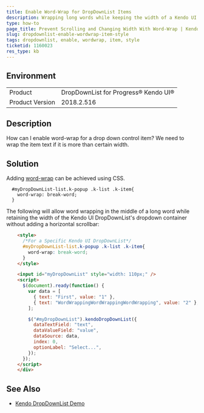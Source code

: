```yaml
---
title: Enable Word-Wrap for DropDownList Items
description: Wrapping long words while keeping the width of a Kendo UI DropDownList without adding a horizontal scrollbar
type: how-to
page_title: Prevent Scrolling and Changing Width With Word-Wrap | Kendo UI DropDownList
slug: dropdownlist-enable-wordwrap-item-style
tags: dropdownlist, enable, wordwrap, item, style
ticketid: 1160023
res_type: kb
---
```


## Environment
<table>
 <tr>
  <td>Product</td>
  <td>DropDownList for Progress® Kendo UI®</td>
 </tr>
 <tr>
  <td>Product Version</td>
  <td>2018.2.516</td>
 </tr>
</table>

## Description

How can I enable word-wrap for a drop down control item?  We need to wrap the item text if it is more than certain width.

## Solution

Adding [word-wrap](https://www.w3schools.com/cssref/css3_pr_word-wrap.asp) can be achieved using CSS.  
```
  #myDropDownList-list.k-popup .k-list .k-item{
    word-wrap: break-word;
  }
```

The following will allow word wrapping in the middle of a long word while retaining the width of the Kendo UI DropDownList's dropdown container without adding a horizontal scrollbar:

```html
    <style>
      /*For a Specific Kendo UI DropDownList*/
      #myDropDownList-list.k-popup .k-list .k-item{
        word-wrap: break-word;
      }
    </style>

    <input id="myDropDownList" style="width: 110px;" />  
    <script>
      $(document).ready(function() {
        var data = [
          { text: "First", value: "1" },
          { text: "WordWrappingWordWrappingWordWrapping", value: "2" },
        ];

        $("#myDropDownList").kendoDropDownList({
          dataTextField: "text",
          dataValueField: "value",
          dataSource: data,
          index: 0,
          optionLabel: "Select...",
        });
      });
    </script>
    </div>
```

## See Also

* [Kendo DropDownList Demo](https://demos.telerik.com/kendo-ui/dropdownlist/index)
